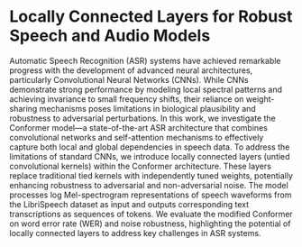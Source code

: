 # Locally Connected Layers for Robust Speech and Audio Models

Automatic Speech Recognition (ASR) systems have achieved remarkable progress with the development of advanced neural architectures, particularly Convolutional Neural Networks (CNNs). While
CNNs demonstrate strong performance by modeling local spectral patterns and achieving invariance to small frequency shifts, their reliance on weight-sharing mechanisms poses limitations in biological plausibility and robustness to adversarial perturbations. In this work, we investigate the Conformer model—a state-of-the-art ASR architecture that combines convolutional networks and self-attention mechanisms to effectively capture both local and global dependencies in speech data. To address the limitations of standard CNNs, we introduce locally connected layers (untied convolutional kernels) within the Conformer architecture. These layers replace traditional tied kernels with independently tuned weights, potentially enhancing robustness to adversarial and non-adversarial noise. The model processes log Mel-spectrogram representations of speech waveforms from the LibriSpeech dataset as input and outputs corresponding text transcriptions as sequences of tokens. We evaluate the modified Conformer on word error rate (WER) and noise robustness, highlighting the potential of locally connected layers to address key challenges in ASR systems.
